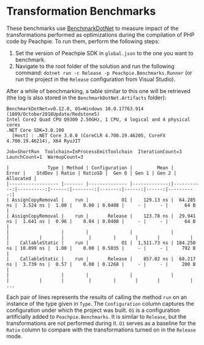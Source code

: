 # Transformation Benchmarks

These benchmarks use [BenchmarkDotNet](https://benchmarkdotnet.org) to measure impact of the transformations performed as optimizations during the compilation of PHP code by Peachpie.
To run them, perform the following steps:

1. Set the version of Peachpie SDK in ```global.json``` to the one you want to benchmark.
2. Navigate to the root folder of the solution and run the following command: ```dotnet run -c Release -p Peachpie.Benchmarks.Runner``` (or run the project in the ```Release``` configuration from Visual Studio).

After a while of benchmarking, a table similar to this one will be retrieved (the log is also stored in the ```BenchmarkDotNet.Artifacts``` folder):

```
BenchmarkDotNet=v0.12.0, OS=Windows 10.0.17763.914 (1809/October2018Update/Redstone5)
Intel Core2 Quad CPU Q9300 2.50GHz, 1 CPU, 4 logical and 4 physical cores
.NET Core SDK=3.0.100
  [Host] : .NET Core 3.0.0 (CoreCLR 4.700.19.46205, CoreFX 4.700.19.46214), X64 RyuJIT

Job=ShortRun  Toolchain=InProcessEmitToolchain  IterationCount=3
LaunchCount=1  WarmupCount=3

|              Type | Method | Configuration |         Mean |      Error |    StdDev | Ratio | RatioSD |  Gen 0 | Gen 1 | Gen 2 | Allocated |
|------------------ |------- |-------------- |-------------:|-----------:|----------:|------:|--------:|-------:|------:|------:|----------:|
| AssignCopyRemoval |    run |            O1 |    129.13 ns |  64.285 ns |  3.524 ns |  1.00 |    0.00 | 0.0408 |     - |     - |      64 B |
| AssignCopyRemoval |    run |       Release |    123.78 ns |  29.941 ns |  1.641 ns |  0.96 |    0.04 | 0.0408 |     - |     - |      64 B |
|                   |        |               |              |            |           |       |         |        |       |       |           |
|    CallableStatic |    run |            O1 |  1,511.73 ns | 184.250 ns | 10.099 ns |  1.00 |    0.00 | 0.5035 |     - |     - |     792 B |
|    CallableStatic |    run |       Release |    857.02 ns |  68.217 ns |  3.739 ns |  0.57 |    0.00 | 0.1268 |     - |     - |     200 B |
|                   |        |               |              |            |           |       |         |        |       |       |           |
...
```

Each pair of lines represents the results of calling the method ```run``` on an instance of the type given in ```Type```.
The ```Configuration``` column captures the configuration under which the project was built.
```O1``` is a configuration artificially added to ```Peachpie.Benchmarks```.
It is similar to ```Release```, but the transformations are not performed during it.
```O1``` serves as a baseline for the ```Ratio``` column to compare with the transformations turned on in the ```Release``` mode.
